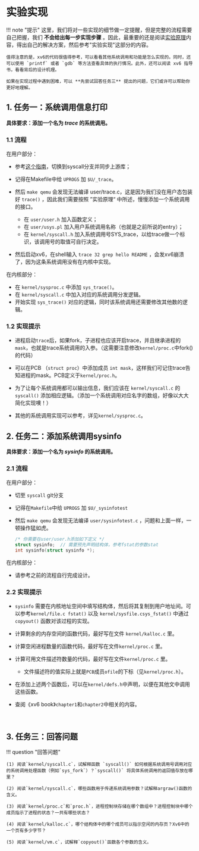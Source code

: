 # 实验实现
!!! note "提示"
    这里，我们将对一些实现的细节做一定提醒，但是完整的流程需要自己把握，我们 **不会给出每一步实现步骤** 。因此，最重要的还是阅读[实验原理](../part2)内容，得出自己的解决方案，然后参考"实验实现"这部分的内容。

    值得注意的是，xv6的代码很值得参考，可以看看其他系统调用和功能是怎么实现的。同时，还可以使用 `printf` 或者 `gdb` 等方法查看具体的执行情况。此外，还可以阅读 xv6 指导书，看看背后的设计机理。
    
    如果在实现过程中遇到困难，可以 **先尝试回答任务三** 提出的问题，它们或许可以帮助你更好地理解。

## 1. 任务一：系统调用信息打印

**具体要求：添加一个名为 *trace* 的系统调用。**

### 1.1 流程

在用户部分：

- 参考[这个指南](../../tools/#31)，切换到syscall分支并同步上游库；
- 记得在Makefile中给 `UPROGS` 加 `$U/_trace`。
- 然后 `make qemu` 会发现无法编译 user/trace.c，这是因为我们没在用户态包装好 `trace()` ，因此我们需要按照 ”实验原理“ 中所述，慢慢添加一个系统调用的接口。
  
    - 在 `user/user.h` 加入函数定义；
    - 在 `user/usys.pl` 加入用户系统调用名称（也就是之前所说的entry）；
    - 在 `kernel/syscall.h` 加入系统调用号SYS_trace，以给trace做一个标识，该调用号的取值可自行决定。
    
- 然后启动xv6，在shell输入 `trace 32 grep hello README` ，会发xv6崩溃了，因为这条系统调用没有在内核中实现。

在内核部分：

- 在 `kernel/sysproc.c` 中添加 `sys_trace()`。
- 在 `kernel/syscall.c` 中加入对应的系统调用分发逻辑。
- 开始实现 `sys_trace()` 对应的逻辑，同时该系统调用还需要修改其他数的逻辑。

### 1.2 实现提示

- 进程启动`trace`后，如果fork，子进程也应该开启trace，并且继承进程的`mask`，也就是trace系统调用的入参。（这需要注意修改`kernel/proc.c`中fork()的代码）

- 可以在PCB （`struct proc`）中添加成员 `int mask`，这样我们可记住trace告知进程的mask。PCB定义于`kernel/proc.h`。

- 为了让每个系统调用都可以输出信息，我们应该在 `kernel/syscall.c` 的 `syscall()` 添加相应逻辑。（添加一个系统调用对应名字的数组，好像以大大简化实现噢！）

- 其他的系统调用实现可以参考，详见`kernel/sysproc.c`。

    

## 2. 任务二：添加系统调用sysinfo

**具体要求：添加一个名为 *sysinfo* 的系统调用。**

### 2.1 流程

在用户部分：

- 切至 `syscall` git分支
- 记得在`Makefile`中给 `UPROGS` 加 `$U/_sysinfotest`
- 然后 `make qemu` 会发现无法编译 `user/sysinfotest.c` ，问题和上面一样，一顿操作猛如虎。
  
  ```c
  /* 你需要在user/user.h添加如下定义 */
  struct sysinfo;  // 需要预先声明结构体，参考fstat的参数stat
  int sysinfo(struct sysinfo *);
  ```

在内核部分：

- 请参考之前的流程自行完成设计。
  
### 2.2 实现提示

- `sysinfo` 需要在内核地址空间中填写结构体，然后将其复制到用户地址间。可以参考`kernel/file.c fstat()` 以及 `kernel/sysfile.csys_fstat()` 中通过 `copyout()` 函数对该过程的实现。

- 计算剩余的内存空间的函数代码，最好写在文件 `kernel/kalloc.c` 里。

- 计算空闲进程数量的函数代码，最好写在文件`kernel/proc.c` 里。

- 计算可用文件描述符数量的代码，最好写在文件`kernel/proc.c` 里。

  - 文件描述符的值实际上就是`PCB`成员`ofile`的下标（见`kernel/proc.h`）。

- 在添加上述两个函数后，可以在`kernel/defs.h`中声明，以便在其他文中调用这些函数。

- 查阅《xv6 book》`chapter1`和`chapter2`中相关的内容。

​      

## 3. 任务三：回答问题

!!! question  "回答问题"
    

    (1) 阅读`kernel/syscall.c`，试解释函数 `syscall()` 如何根据系统调用号调用对应的系统调用处理函数（例如`sys_fork`）？`syscall()` 将具体系统调用的返回值存放在哪里？
    
    (2) 阅读`kernel/syscall.c`，哪些函数用于传递系统调用参数？试解释argraw()函数的含义。
    
    (3) 阅读`kernel/proc.c`和`proc.h`，进程控制块存储在哪个数组中？进程控制块中哪个成员指示了进程的状态？一共有哪些状态？
    
    (4) 阅读`kernel/kalloc.c`，哪个结构体中的哪个成员可以指示空闲的内存页？Xv6中的一个页有多少字节？
    
    (5) 阅读`kernel/vm.c`，试解释`copyout()`函数各个参数的含义。


​      